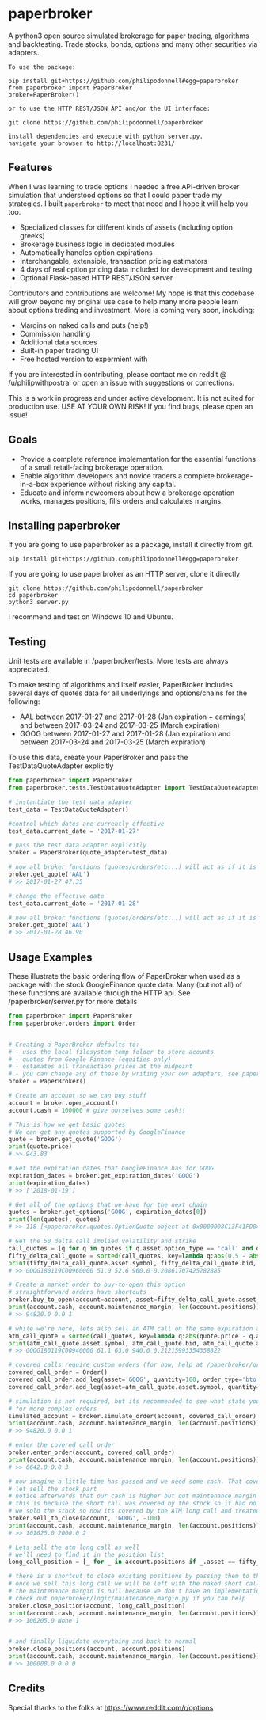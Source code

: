 # paperbroker
A python3 open source simulated brokerage for paper trading, algorithms and backtesting. Trade stocks, bonds, options and many other securities via adapters.

```
To use the package:

pip install git+https://github.com/philipodonnell#egg=paperbroker
from paperbroker import PaperBroker
broker=PaperBroker()

or to use the HTTP REST/JSON API and/or the UI interface:

git clone https://github.com/philipodonnell/paperbroker

install dependencies and execute with python server.py.
navigate your browser to http://localhost:8231/

```

## Features
When I was learning to trade options I needed a free API-driven broker simulation that understood options so that I could paper trade my strategies. I built `paperbroker` to meet that need and I hope it will help you too.

- Specialized classes for different kinds of assets (including option greeks)
- Brokerage business logic in dedicated modules
- Automatically handles option expirations
- Interchangable, extensible, transaction pricing estimators
- 4 days of real option pricing data included for development and testing
- Optional Flask-based HTTP REST/JSON server

Contributors and contributions are welcome! My hope is that this codebase will grow beyond my original use case to help many more people learn about options trading and investment. More is coming very soon, including:

- Margins on naked calls and puts (help!)
- Commission handling
- Additional data sources
- Built-in paper trading UI
- Free hosted version to expermient with

If you are interested in contributing, please contact me on reddit @ /u/philipwithpostral or open an issue with suggestions or corrections.

This is a work in progress and under active development. It is not suited for production use. USE AT YOUR OWN RISK! If you find bugs, please open an issue!

## Goals
- Provide a complete reference implementation for the essential functions of a small retail-facing brokerage operation.
- Enable algorithm developers and novice traders a complete brokerage-in-a-box experience without risking any capital.
- Educate and inform newcomers about how a brokerage operation works, manages positions, fills orders and calculates margins.

## Installing paperbroker

If you are going to use paperbroker as a package, install it directly from git.
```
pip install git+https://github.com/philipodonnell#egg=paperbroker
```

If you are going to use paperbroker as an HTTP server, clone it directly
```
git clone https://github.com/philipodonnell/paperbroker
cd paperbroker
python3 server.py
```

I recommend and test on Windows 10 and Ubuntu.

## Testing

Unit tests are available in /paperbroker/tests. More tests are always appreciated.

To make testing of algorithms and itself easier, PaperBroker includes several days of quotes data for all underlyings and options/chains for the following:

- AAL between 2017-01-27 and 2017-01-28 (Jan expiration + earnings) and between 2017-03-24 and 2017-03-25 (March expiration)
- GOOG between 2017-01-27 and 2017-01-28 (Jan expiration) and between 2017-03-24 and 2017-03-25 (March expiration)

To use this data, create your PaperBroker and pass the TestDataQuoteAdapter explicitly

```python
from paperbroker import PaperBroker
from paperbroker.tests.TestDataQuoteAdapter import TestDataQuoteAdapter

# instantiate the test data adapter
test_data = TestDataQuoteAdapter()

#control which dates are currently effective
test_data.current_date = '2017-01-27'

# pass the test data adapter explicitly
broker = PaperBroker(quote_adapter=test_data)

# now all broker functions (quotes/orders/etc...) will act as if it is Jan 27, 2017
broker.get_quote('AAL')
# >> 2017-01-27 47.35

# change the effective date
test_data.current_date = '2017-01-28'

# now all broker functions (quotes/orders/etc...) will act as if it is Jan 28, 2017
broker.get_quote('AAL')
# >> 2017-01-28 46.90

```

## Usage Examples

These illustrate the basic ordering flow of PaperBroker when used as a package with the stock GoogleFinance quote data.
Many (but not all) of these functions are available through the HTTP api. See /paperbroker/server.py for more details


```python
from paperbroker import PaperBroker
from paperbroker.orders import Order


# Creating a PaperBroker defaults to:
# - uses the local filesystem temp folder to store acounts
# - quotes from Google Finance (equities only)
# - estimates all transaction prices at the midpoint
# - you can change any of these by writing your own adapters, see paperbroker/adapters
broker = PaperBroker()

# Create an account so we can buy stuff
account = broker.open_account()
account.cash = 100000 # give ourselves some cash!!

# This is how we get basic quotes
# We can get any quotes supported by GoogleFinance
quote = broker.get_quote('GOOG')
print(quote.price)
# >> 943.83

# Get the expiration dates that GoogleFinance has for GOOG
expiration_dates = broker.get_expiration_dates('GOOG')
print(expiration_dates)
# >> ['2018-01-19']

# Get all of the options that we have for the next chain
quotes = broker.get_options('GOOG', expiration_dates[0])
print(len(quotes), quotes)
# >> 118 [<paperbroker.quotes.OptionQuote object at 0x0000008C13F41FD0>, ..]

# Get the 50 delta call implied volatility and strike
call_quotes = [q for q in quotes if q.asset.option_type == 'call' and q.has_greeks()]
fifty_delta_call_quote = sorted(call_quotes, key=lambda q:abs(0.5 - abs(q.delta)))[0]
print(fifty_delta_call_quote.asset.symbol, fifty_delta_call_quote.bid, fifty_delta_call_quote.ask, fifty_delta_call_quote.asset.strike, fifty_delta_call_quote.iv)
# >> GOOG180119C00960000 51.0 52.6 960.0 0.20861707425282885

# Create a market order to buy-to-open this option
# straightforward orders have shortcuts
broker.buy_to_open(account=account, asset=fifty_delta_call_quote.asset, quantity=1)
print(account.cash, account.maintenance_margin, len(account.positions))
# >> 94820.0 0.0 1

# while we're here, lets also sell an ATM call on the same expiration and buy some stock for a covered call
atm_call_quote = sorted(call_quotes, key=lambda q:abs(quote.price - q.asset.strike))[0]
print(atm_call_quote.asset.symbol, atm_call_quote.bid, atm_call_quote.ask, atm_call_quote.asset.strike, atm_call_quote.iv)
# >> GOOG180119C00940000 61.1 63.0 940.0 0.21215993354358822

# covered calls require custom orders (for now, help at /paperbroker/orders.py)
covered_call_order = Order()
covered_call_order.add_leg(asset='GOOG', quantity=100, order_type='bto')
covered_call_order.add_leg(asset=atm_call_quote.asset.symbol, quantity=-1, order_type='sto')

# simulation is not required, but its recommended to see what state you'll be in afterwards
# for more complex orders
simulated_account = broker.simulate_order(account, covered_call_order)
print(account.cash, account.maintenance_margin, len(account.positions))
# >> 94820.0 0.0 1

# enter the covered call order
broker.enter_order(account, covered_call_order)
print(account.cash, account.maintenance_margin, len(account.positions))
# >> 6642.0 0.0 3

# now imagine a little time has passed and we need some cash. That covered call is holding a lot of capital!
# let sell the stock part
# notice afterwards that our cash is higher but out maintenance margin has increased by a few thousand dollars
# this is because the short call was covered by the stock so it had no margin requirement
# we sold the stock so now its covered by the ATM long call and treated as a vertical spread
broker.sell_to_close(account, 'GOOG', -100)
print(account.cash, account.maintenance_margin, len(account.positions))
# >> 101025.0 2000.0 2

# Lets sell the atm long call as well
# we'll need to find it in the position list
long_call_position = [_ for _ in account.positions if _.asset == fifty_delta_call_quote.asset][0]

# there is a shortcut to close existing positions by passing them to the broker directly
# once we sell this long call we will be left with the naked short call from the covered call
# the maintenance margin is null because we don't have an implementation for naked call margin yet
# check out paperbroker/logic/maintenance_margin.py if you can help
broker.close_position(account, long_call_position)
print(account.cash, account.maintenance_margin, len(account.positions))
# >> 106205.0 None 1


# and finally liquidate everything and back to normal
broker.close_positions(account, account.positions)
print(account.cash, account.maintenance_margin, len(account.positions))
# >> 100000.0 0.0 0

```


## Credits
Special thanks to the folks at https://www.reddit.com/r/options

